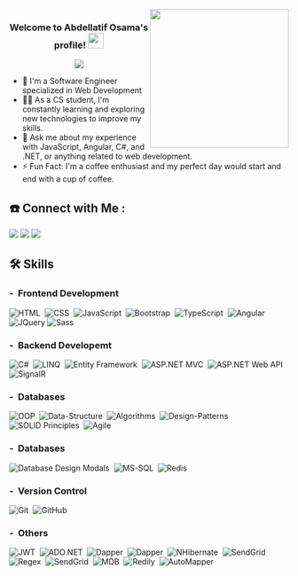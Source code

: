 <img width="250" align="right" src="https://c.tenor.com/_DOBjnGspYAAAAAM/code-coding.gif">

<h3 align="center">
  Welcome to Abdellatif Osama's profile!
  <img src="https://media.giphy.com/media/hvRJCLFzcasrR4ia7z/giphy.gif" width="28">
</h3>

<!-- Typing SVG by DenverCoder1 - https://github.com/DenverCoder1/readme-typing-svg -->
<p align="center">
  <a href="https://github.com/DenverCoder1/readme-typing-svg"><img src="https://readme-typing-svg.herokuapp.com/?lines=Full-stack%20.NET%20developer;Always%20learning%20new%20things&font=Fira%20Code&center=true&width=440&height=45&color=f75c7e&vCenter=true&size=22"></a>
</p> 

- 🏢 I'm a Software Engineer specialized in Web Development 
- 👨‍💻 As a CS student, I'm constantly learning and exploring new technologies to improve my skills.
- 💬 Ask me about my experience with JavaScript, Angular, C#, and .NET, or anything related to web development.
- ⚡ Fun Fact: I'm a coffee enthusiast and my perfect day would start and end with a cup of coffee.

## ☎️ Connect with Me :

<a href="https://linkedin.com/in/abdellatif-osama-2335121ab" target="_blank"><img src="https://img.shields.io/badge/-Abdellatif%20Osama-blue?style=for-the-badge&logo=Linkedin&logoColor=white"/></a>
<a href="http://wa.me/+201220240677" target="_blank"><img src="https://img.shields.io/badge/-Abdellatif%20Osama-success?style=for-the-badge&logo=WhatsApp&logoColor=white"/></a>
<a href="https://t.me/AbdellatifOsama" target="_blank"><img src="https://img.shields.io/badge/-Abdellatif%20Osama-0077B5?style=for-the-badge&logo=Telegram&logoColor=white"/></a>
<br>
## 🛠 Skills
### - &nbsp;Frontend Development
![HTML](https://img.shields.io/badge/-HTML-05122A?style=flat&logo=HTML5)&nbsp;
![CSS](https://img.shields.io/badge/-CSS-05122A?style=flat&logo=CSS3&logoColor=1572B6)&nbsp;
![JavaScript](https://img.shields.io/badge/-JavaScript-05122A?style=flat&logo=javascript)&nbsp;
![Bootstrap](https://img.shields.io/badge/-Bootstrap-05122A?style=flat&logo=bootstrap&logoColor=563D7C)&nbsp;
![TypeScript](https://img.shields.io/badge/-TypeScript-05122A?style=flat&logo=typescript)&nbsp;
![Angular](https://img.shields.io/badge/-Angular-05122A?style=flat&logo=angular)
![JQuery](https://img.shields.io/badge/-JQuery-05122A?style=flat&logo=jquery)
![Sass](https://img.shields.io/badge/-Sass-05122A?style=flat&logo=sass)&nbsp;

### - &nbsp;Backend Developemt
![C#](https://img.shields.io/badge/-csharp-05122A?style=flat&logo=Csharp)&nbsp;
![LINQ](https://img.shields.io/badge/-LINQ-05122A?style=flat)&nbsp;
![Entity Framework](https://img.shields.io/badge/-Entity%20Framework-05122A?style=flat)&nbsp;
![ASP.NET MVC](https://img.shields.io/badge/-ASP.NET%20MVC-05122A?style=flat)&nbsp;
![ASP.NET Web API](https://img.shields.io/badge/-ASP.NET%20Web%20API-05122A?style=flat)
![SignalR](https://img.shields.io/badge/-SignalR-05122A?style=flat)&nbsp;

### - &nbsp;Databases
![OOP](https://img.shields.io/badge/-OOP-05122A?style=flat)&nbsp;
![Data-Structure](https://img.shields.io/badge/-Data%20Structures-05122A?style=flat)&nbsp;
![Algorithms](https://img.shields.io/badge/-Algorithms-05122A?style=flat)&nbsp;
![Design-Patterns](https://img.shields.io/badge/-Design%20Patterns-05122A?style=flat)&nbsp;
![SOLID Principles](https://img.shields.io/badge/-SOLID%20Principles-05122A?style=flat)&nbsp;
![Agile](https://img.shields.io/badge/-Agile-05122A?style=flat)&nbsp;

### - &nbsp;Databases
![Database Design Modals](https://img.shields.io/badge/-Database%20Design%20Modals-05122A?style=flat)&nbsp;
![MS-SQL](https://img.shields.io/badge/-MS%20SQL-05122A?style=flat&logo=microsoft-sql-server)&nbsp;
![Redis](https://img.shields.io/badge/-Redis-05122A?style=flat&logo=redis)&nbsp;

### - &nbsp;Version Control
![Git](https://img.shields.io/badge/-Git-05122A?style=flat&logo=git)&nbsp;
![GitHub](https://img.shields.io/badge/-GitHub-05122A?style=flat&logo=github)&nbsp;

### - &nbsp;Others
![JWT](https://img.shields.io/badge/-JWT-05122A?style=flat)&nbsp;
![ADO.NET](https://img.shields.io/badge/-ADO.NET-05122A?style=flat)&nbsp;
![Dapper](https://img.shields.io/badge/-Dapper-05122A?style=flat)&nbsp;
![Dapper](https://img.shields.io/badge/-Dapper-05122A?style=flat)&nbsp;
![NHibernate](https://img.shields.io/badge/-NHibernate-05122A?style=flat)&nbsp;
![SendGrid](https://img.shields.io/badge/-SendGrid-05122A?style=flat)&nbsp;
![Regex](https://img.shields.io/badge/-regex-05122A?style=flat)&nbsp;
![SendGrid](https://img.shields.io/badge/-SendGrid-05122A?style=flat)&nbsp;
![MDB](https://img.shields.io/badge/-MDB-05122A?style=flat)&nbsp;
![Redily](https://img.shields.io/badge/-Redily-05122A?style=flat)&nbsp;
![AutoMapper](https://img.shields.io/badge/-AutoMapper-05122A?style=flat)&nbsp;

<br>
<br>
